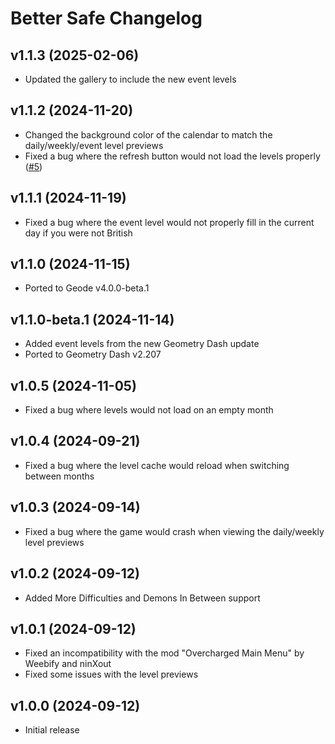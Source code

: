 # Better Safe Changelog
## v1.1.3 (2025-02-06)
- Updated the gallery to include the new event levels

## v1.1.2 (2024-11-20)
- Changed the background color of the calendar to match the daily/weekly/event level previews
- Fixed a bug where the refresh button would not load the levels properly ([#5](https://github.com/hiimjustin000/BetterSafe/issues/5))

## v1.1.1 (2024-11-19)
- Fixed a bug where the event level would not properly fill in the current day if you were not British

## v1.1.0 (2024-11-15)
- Ported to Geode v4.0.0-beta.1

## v1.1.0-beta.1 (2024-11-14)
- Added event levels from the new Geometry Dash update
- Ported to Geometry Dash v2.207

## v1.0.5 (2024-11-05)
- Fixed a bug where levels would not load on an empty month

## v1.0.4 (2024-09-21)
- Fixed a bug where the level cache would reload when switching between months

## v1.0.3 (2024-09-14)
- Fixed a bug where the game would crash when viewing the daily/weekly level previews

## v1.0.2 (2024-09-12)
- Added More Difficulties and Demons In Between support

## v1.0.1 (2024-09-12)
- Fixed an incompatibility with the mod "Overcharged Main Menu" by Weebify and ninXout
- Fixed some issues with the level previews

## v1.0.0 (2024-09-12)
- Initial release